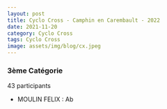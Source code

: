 ```yaml
---
layout: post
title: Cyclo Cross - Camphin en Carembault - 2022
date: 2021-11-20
category: Cyclo Cross
tags: Cyclo Cross
image: assets/img/blog/cx.jpeg
---
```


### 3ème Catégorie
43 participants
- MOULIN FELIX : Ab
